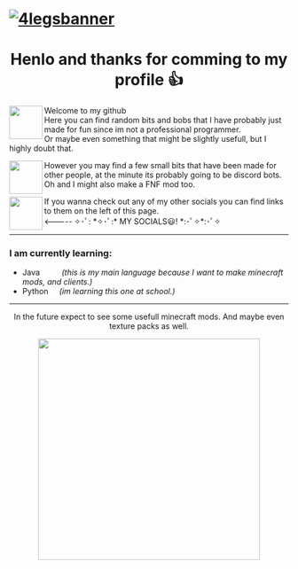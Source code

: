 # [![4legsbanner](https://imgur.com/Uh6AfHG.png)](https://github.com/4l3xh4n53n)
<h1 align="middle">Henlo and thanks for comming to my profile 👍</h1>

<p align="left">
  <a href="https://youtube.com/c/4legs"><img height="60" width="60" align="left" src="https://imgur.com/kw9hHbk.png"></a>
</p>
            
Welcome to my github</br>
Here you can find random bits and bobs that I have probably just made for fun since im not a professional programmer.
</br> Or maybe even something that might be slightly usefull, but I highly doubt that.
                                                                                                                    
<p align="left">
  <a href="https://www.instagram.com/4l3xh4n53n/"><img height="60" width="60" align="left" src="https://imgur.com/TfKFFc3.png?raw=true"></a>
</p>

However you may find a few small bits that have been made for other people, at the minute its probably going to be discord bots.</br>
Oh and I might also make a FNF mod too.

<p align="left">
  <a href="https://discord.gg/Mytg3CkDs9"><img height="60" width="60" align="left" src="https://imgur.com/P8cXFKc.png?raw=true"></a>
</p>
If you wanna check out any of my other socials you can find links to them on the left of this page.</br>
<----- ✧･ﾟ: *✧･ﾟ:* MY SOCIALS😃! *:･ﾟ✧*:･ﾟ✧</br>
                                                                                                                               
---
                                                                                                                               
### I am currently learning:
+ Java &nbsp;&nbsp;&nbsp;&nbsp;&nbsp;&nbsp;&nbsp;&nbsp; *(this is my main language because I want to make minecraft mods, and clients.)*
+ Python &nbsp;&nbsp;&nbsp; *(im learning this one at school.)*
                                                                                                                               
---
                                                                                                                               
<p align="center">
  In the future expect to see some usefull minecraft mods. And maybe even texture packs as well. 
</p>

<p align="center">
  <img height="400" width="400" src="https://imgur.com/QYVPBTv.png">
</p>
